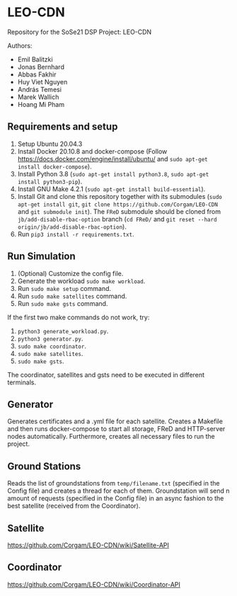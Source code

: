 # LEO-CDN

Repository for the SoSe21 DSP Project: LEO-CDN

Authors:

- Emil Balitzki
- Jonas Bernhard
- Abbas Fakhir
- Huy Viet Nguyen
- András Temesi
- Marek Wallich
- Hoang Mi Pham

## Requirements and setup

1. Setup Ubuntu 20.04.3
2. Install Docker 20.10.8 and docker-compose (Follow https://docs.docker.com/engine/install/ubuntu/ and `sudo apt-get install docker-compose`).
3. Install Python 3.8 (`sudo apt-get install python3.8`, `sudo apt-get install python3-pip`).
4. Install GNU Make 4.2.1 (`sudo apt-get install build-essential`).
5. Install Git and clone this repository together with its submodules (`sudo apt-get install git`, `git clone https://github.com/Corgam/LEO-CDN` and `git submodule init`).
The `FReD` submodule should be cloned from `jb/add-disable-rbac-option` branch (`cd FReD/` and `git reset --hard origin/jb/add-disable-rbac-option`).
6. Run `pip3 install -r requirements.txt`.

## Run Simulation

1. (Optional) Customize the config file.
2. Generate the workload `sudo make workload`.
3. Run `sudo make setup` command.
4. Run `sudo make satellites` command.
5. Run `sudo make gsts` command.

If the first two make commands do not work, try:
1. `python3 generate_workload.py`.
2. `python3 generator.py`.
3. `sudo make coordinator`.
4. `sudo make satellites`.
5. `sudo make gsts`.

The coordinator, satellites and gsts need to be executed in different terminals.

## Generator

Generates certificates and a .yml file for each satellite. Creates a Makefile and then runs docker-compose to start all storage, FReD and HTTP-server nodes automatically. Furthermore, creates all necessary files to run the project.

## Ground Stations

Reads the list of groundstations from `temp/filename.txt` (specified in the Config file) and creates a thread for each of them. Groundstation will send n amount of requests (specified in the Config file) in an async fashion to the best satellite (received from the Coordinator).

## Satellite

https://github.com/Corgam/LEO-CDN/wiki/Satellite-API

## Coordinator

https://github.com/Corgam/LEO-CDN/wiki/Coordinator-API
